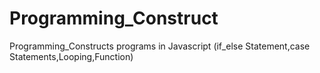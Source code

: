# Programming_Construct
Programming_Constructs programs in Javascript (if_else Statement,case  Statements,Looping,Function)
